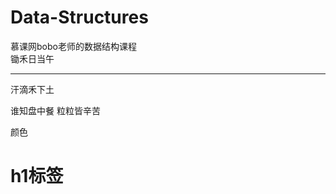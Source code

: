 # Data-Structures
慕课网bobo老师的数据结构课程<br>
    锄禾日当午
    <hr>
    <p>汗滴禾下土
    <p color="red">谁知盘中餐
    粒粒皆辛苦</p>
    <div color="blue">颜色</div>
    <h1>h1标签</h1>